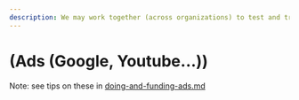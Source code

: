 ```yaml
---
description: We may work together (across organizations) to test and trial advertisements
---
```


# (Ads (Google, Youtube...))

Note: see tips on these in [doing-and-funding-ads.md](../../core-knowledge-base/marketing-implementation-and-practical-tips/implementation-and-collecting-data-issues/doing-and-funding-ads.md "mention")

